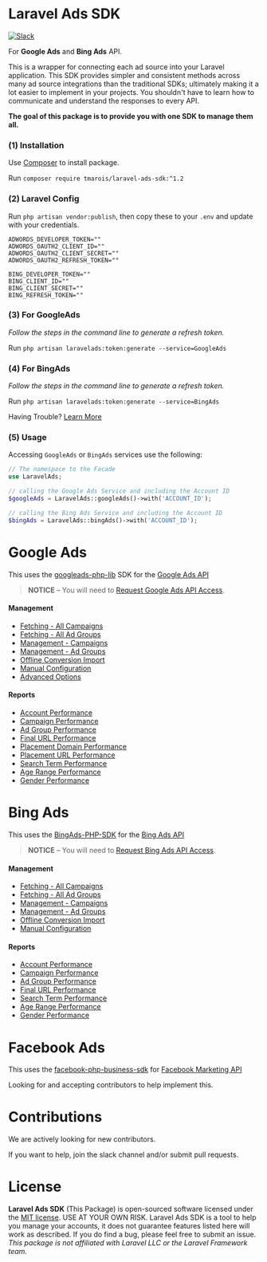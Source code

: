 # Laravel Ads SDK

[![Slack](https://timothymarois.com/a/slack-02.svg)](https://join.slack.com/t/basephp/shared_invite/enQtNDI0MzQyMDE0MDAwLThlNjNlYWM3YWMxMjdhOGFiOTY1ZDFkMzUxMmUzZjJjM2JmZjI0YTg4MDYyYzc3OTc5MGIzYTdkNjQwMTQyNWY)

For **Google Ads** and **Bing Ads** API.

This is a wrapper for connecting each ad source into your Laravel application. This SDK provides simpler and consistent methods across many ad source integrations than the traditional SDKs; ultimately making it a lot easier to implement in your projects. You shouldn't have to learn how to communicate and understand the responses to every API.

**The goal of this package is to provide you with one SDK to manage them all.**

### (1) Installation

Use [Composer](http://getcomposer.org/) to install package.

Run `composer require tmarois/laravel-ads-sdk:^1.2`

### (2) Laravel Config

Run `php artisan vendor:publish`, then copy these to your `.env` and update with your credentials.

```
ADWORDS_DEVELOPER_TOKEN=""
ADWORDS_OAUTH2_CLIENT_ID=""
ADWORDS_OAUTH2_CLIENT_SECRET=""
ADWORDS_OAUTH2_REFRESH_TOKEN=""

BING_DEVELOPER_TOKEN=""
BING_CLIENT_ID=""
BING_CLIENT_SECRET=""
BING_REFRESH_TOKEN=""
```

### (3) For GoogleAds

*Follow the steps in the command line to generate a refresh token.*

Run `php artisan laravelads:token:generate --service=GoogleAds`

### (4) For BingAds

*Follow the steps in the command line to generate a refresh token.*

Run `php artisan laravelads:token:generate --service=BingAds`

Having Trouble? [Learn More](BingAds-Auth.md)

### (5) Usage

Accessing `GoogleAds` or `BingAds` services use the following:

```php
// The namespace to the Facade
use LaravelAds;

// calling the Google Ads Service and including the Account ID
$googleAds = LaravelAds::googleAds()->with('ACCOUNT_ID');

// calling the Bing Ads Service and including the Account ID
$bingAds = LaravelAds::bingAds()->with('ACCOUNT_ID');
```

# Google Ads

This uses the [googleads-php-lib](https://github.com/googleads/googleads-php-lib) SDK for the [Google Ads API](https://developers.google.com/adwords/api/docs/guides/start)

> **NOTICE** – You will need to [Request Google Ads API Access](https://services.google.com/fb/forms/newtoken/).

#### Management
* [Fetching - All Campaigns](GoogleAds-SDK.md#fetch-all-campaigns)
* [Fetching - All Ad Groups](GoogleAds-SDK.md#fetch-all-ad-groups)
* [Management - Campaigns](GoogleAds-SDK.md#campaigns)
* [Management - Ad Groups](GoogleAds-SDK.md#ad-groups)
* [Offline Conversion Import](GoogleAds-SDK.md#offline-conversion-import)
* [Manual Configuration](GoogleAds-SDK.md#manual-configuration)
* [Advanced Options](GoogleAds-SDK.md#need-more-advanced-options)

#### Reports
* [Account Performance](GoogleAds-SDK.md#account-reports)
* [Campaign Performance](GoogleAds-SDK.md#campaign-reports)
* [Ad Group Performance](GoogleAds-SDK.md#ad-group-reports)
* [Final URL Performance](GoogleAds-SDK.md#final-url-performance-report)
* [Placement Domain Performance](GoogleAds-SDK.md#placement-domain-performance-report)
* [Placement URL Performance](GoogleAds-SDK.md#placement-url-performance-report)
* [Search Term Performance](GoogleAds-SDK.md#search-term-performance-report)
* [Age Range Performance](GoogleAds-SDK.md#age-range-performance-report)
* [Gender Performance](GoogleAds-SDK.md#gender-performance-report)

# Bing Ads

This uses the [BingAds-PHP-SDK](https://github.com/BingAds/BingAds-PHP-SDK) for the [Bing Ads API](https://docs.microsoft.com/en-us/bingads/guides/get-started-php?view=bingads-12)

> **NOTICE** – You will need to [Request Bing Ads API Access](https://advertise.bingads.microsoft.com/en-us/resources/bing-partner-program/request-bing-ads-api-access).

#### Management
* [Fetching - All Campaigns](BingAds-SDK.md#fetch-all-campaigns)
* [Fetching - All Ad Groups](BingAds-SDK.md#fetch-all-ad-groups)
* [Management - Campaigns](BingAds-SDK.md#campaigns)
* [Management - Ad Groups](BingAds-SDK.md#ad-groups)
* [Offline Conversion Import](BingAds-SDK.md#offline-conversion-import)
* [Manual Configuration](BingAds-SDK.md#manual-configuration)

#### Reports
* [Account Performance](BingAds-SDK.md#account-reports)
* [Campaign Performance](BingAds-SDK.md#campaign-reports)
* [Ad Group Performance](BingAds-SDK.md#ad-group-reports)
* [Final URL Performance](BingAds-SDK.md#final-url-performance-report)
* [Search Term Performance](BingAds-SDK.md#search-term-performance-report)
* [Age Range Performance](BingAds-SDK.md#age-range-performance-report)
* [Gender Performance](BingAds-SDK.md#gender-performance-report)


# Facebook Ads

This uses the [facebook-php-business-sdk](https://github.com/facebook/facebook-php-business-sdk) for [Facebook Marketing API](https://developers.facebook.com/docs/marketing-apis)

Looking for and accepting contributors to help implement this. 

# Contributions

We are actively looking for new contributors.

If you want to help, join the slack channel and/or submit pull requests.

# License

**Laravel Ads SDK** (This Package) is open-sourced software licensed under the [MIT license](https://opensource.org/licenses/MIT). USE AT YOUR OWN RISK. Laravel Ads SDK is a tool to help you manage your accounts, it does not guarantee features listed here will work as described. If you do find a bug, please feel free to submit an issue. *This package is not affiliated with Laravel LLC or the Laravel Framework team.*
